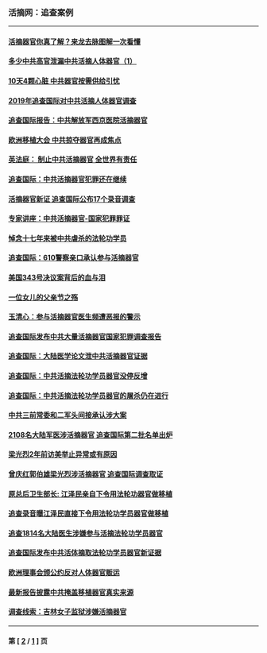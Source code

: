 ### 活摘网：追查案例
---
#### [活摘器官你真了解？来龙去脉图解一次看懂](../../pages/nf5880/n13013820.md?09210430) 
#### [多少中共高官泄漏中共活摘人体器官（1）](../../pages/nf5880/n12671234.md?09210430) 
#### [10天4颗心脏 中共器官按需供给引忧](../../pages/nf5880/n12326366.md?09210430) 
#### [2019年追查国际对中共活摘人体器官调查](../../pages/nf5880/n11917733.md?09210430) 
#### [追查国际报告：中共解放军西京医院活摘器官](../../pages/nf5880/n11838359.md?09210430) 
#### [欧洲移植大会 中共掠夺器官再成焦点](../../pages/nf5880/n11538883.md?09210430) 
#### [英法庭： 制止中共活摘器官 全世界有责任](../../pages/nf5880/n11330691.md?09210430) 
#### [追查国际：中共活摘器官犯罪还在继续](../../pages/nf5880/n11218301.md?09210430) 
#### [活摘器官新证 追查国际公布17个录音调查](../../pages/nf5880/n10897744.md?09210430) 
#### [专家讲座：中共活摘器官-国家犯罪罪证](../../pages/nf5880/n8828153.md?09210430) 
#### [悼念十七年来被中共虐杀的法轮功学员](../../pages/nf5880/n8124823.md?09210430) 
#### [追查国际：610警察亲口承认参与活摘器官](../../pages/nf5880/n8109067.md?09210430) 
#### [美国343号决议案背后的血与泪](../../pages/nf5880/n8020684.md?09210430) 
#### [一位女儿的父亲节之殇](../../pages/nf5880/n8014122.md?09210430) 
#### [玉清心：参与活摘器官医生频遭恶报的警示](../../pages/nf5880/n4637546.md?09210430) 
#### [追查国际发布中共大量活摘器官国家犯罪调查报告](../../pages/nf5880/n4613428.md?09210430) 
#### [追查国际：大陆医学论文泄中共活摘器官证据](../../pages/nf5880/n4608794.md?09210430) 
#### [追查国际：中共活摘法轮功学员器官没停反增](../../pages/nf5880/n4584075.md?09210430) 
#### [追查国际：中共活摘法轮功学员器官的屠杀仍在进行](../../pages/nf5880/n4299154.md?09210430) 
#### [中共三前常委和二军头间接承认涉大案](../../pages/nf5880/n4286244.md?09210430) 
#### [2108名大陆军医涉活摘器官 追查国际第二批名单出炉](../../pages/nf5880/n4284769.md?09210430) 
#### [梁光烈2年前访美举止异常或有原因](../../pages/nf5880/n4279686.md?09210430) 
#### [曾庆红郭伯雄梁光烈涉活摘器官 追查国际调查取证](../../pages/nf5880/n4278462.md?09210430) 
#### [原总后卫生部长: 江泽民亲自下令用法轮功器官做移植](../../pages/nf5880/n4263864.md?09210430) 
#### [追查录音曝江泽民直接下令用法轮功学员器官做移植](../../pages/nf5880/n4261268.md?09210430) 
#### [追查1814名大陆医生涉嫌参与活摘法轮功学员器官](../../pages/nf5880/n4259055.md?09210430) 
#### [追查国际发布中共活体摘取法轮功学员器官新证据](../../pages/nf5880/n4258255.md?09210430) 
#### [欧洲理事会颁公约反对人体器官贩运](../../pages/nf5880/n4206955.md?09210430) 
#### [最新报告披露中共掩盖移植器官真实来源](../../pages/nf5880/n4140084.md?09210430) 
#### [调查线索：吉林女子监狱涉嫌活摘器官](../../pages/nf5880/n4044366.md?09210430) 

---
#### 第 [ [2](./2.md?09210430) / [1](./1.md?09210430) ] 页

